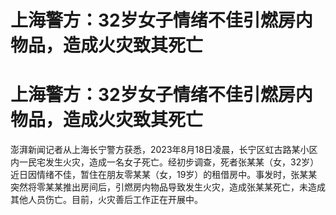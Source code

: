 # 上海警方：32岁女子情绪不佳引燃房内物品，造成火灾致其死亡

# 上海警方：32岁女子情绪不佳引燃房内物品，造成火灾致其死亡

澎湃新闻记者从上海长宁警方获悉，2023年8月18日凌晨，长宁区虹古路某小区内一民宅发生火灾，造成一名女子死亡。经初步调查，死者张某某（女，32岁）近日因情绪不佳，暂住在朋友零某某（女，19岁）的租借房中。事发时，张某某突然将零某某推出房间后，引燃房内物品导致发生火灾，造成张某某死亡，未造成其他人员伤亡。目前，火灾善后工作正在开展中。


